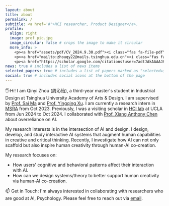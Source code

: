 ```yaml
---
layout: about
title: about
permalink: /
subtitle: <a href='#'>HCI researcher, Product Designer</a>.
profile:
  align: right
  image: prof_pic.jpg
  image_circular: false # crops the image to make it circular
  more_info: >
    <p><a href="assets/pdf/CV_2024.9.30.pdf"><i class="fas fa-file-pdf"></i> CV</a></p>
    <p><a href="mailto:zhouqy22@mails.tsinghua.edu.cn"><i class="fas fa-envelope"></i> Email</a></p>
    <p><a href="https://scholar.google.com/citations?user=7adtJAkAAAAJ&hl=zh-CN"><i class="ai ai-google-scholar"></i> Google Scholar</a></p>
news: true # includes a list of news items
selected_papers: true # includes a list of papers marked as "selected={true}"
social: true # includes social icons at the bottom of the page
---
```


🖐Hi!
I am Qinyi Zhou (周沁怡), a third-year master's student in Industrial Design at Tsinghua University Academy of Arts & Design. I am supervised by [Prof. Sai Ma](https://www.ad.tsinghua.edu.cn/info/1226/15203.htm) and [Prof. Yingqing Xu](https://www.ad.tsinghua.edu.cn/info/1265/15135.htm). I am currently a research intern in [MSRA](https://www.msra.cn/) from Oct 2023. Previously, I was a visiting scholar in [HCI lab](https://hci.ucla.edu/) at UCLA from Jun 2024 to Oct 2024. I collaborated with [Prof. Xiang Anthony Chen](https://hci.prof/) about overreliance on AI.

My research interests is in the intersection of AI and design. I design, develop, and study interactive AI systems that augment human capabilities in creative and critical thinking. Recently, I investigate how AI can not only scaffold but also inspire human creativity through human-AI co-creation.

My research focuses on:
- How users' cognitive and behavioral patterns affect their interaction with AI.
- How can we design systems/theory to better support human creativity via human-AI co-creation.

📫 Get in Touch: 
I'm always interested in collaborating with researchers who are good at AI, Psychology. Please feel free to reach out via [email](mailto:qinyizhou@tsinghua.edu.cn).

<!-- 
Write your biography here. Tell the world about yourself. Link to your favorite [subreddit](http://reddit.com). You can put a picture in, too. The code is already in, just name your picture `prof_pic.jpg` and put it in the `img/` folder.

Put your address / P.O. box / other info right below your picture. You can also disable any of these elements by editing `profile` property of the YAML header of your `_pages/about.md`. Edit `_bibliography/papers.bib` and Jekyll will render your [publications page](/al-folio/publications/) automatically.

Link to your social media connections, too. This theme is set up to use [Font Awesome icons](https://fontawesome.com/) and [Academicons](https://jpswalsh.github.io/academicons/), like the ones below. Add your Facebook, Twitter, LinkedIn, Google Scholar, or just disable all of them. -->
